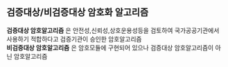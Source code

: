 ## 검증대상/비검증대상 암호화 알고리즘
__검증대상 암호알고리즘__ 은 안전성,신뢰성,상호운용성등을 검토하여 국가공공기관에서 사용하기 적합하다고 검증기관이 승인한 암호알고리즘  
__비검증대상 암호알고리즘__ 은 암호모듈에 구현되어 있으나 검증대상 암호알고리즘이 아닌 암호알고리즘  
<br><br>
